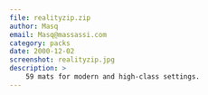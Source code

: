 ```yaml
---
file: realityzip.zip
author: Masq
email: Masq@massassi.com
category: packs
date: 2000-12-02
screenshot: realityzip.jpg
description: >
    59 mats for modern and high-class settings.
---
```

